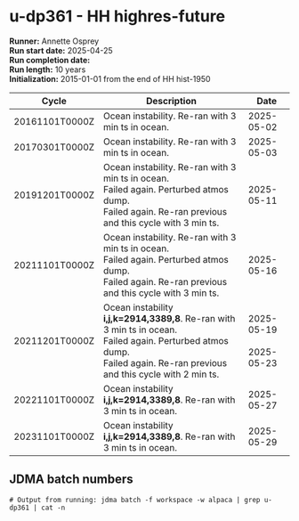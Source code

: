 # u-dp361 - HH highres-future

**Runner:** Annette Osprey  
**Run start date:** 2025-04-25  
**Run completion date:**   
**Run length:** 10 years  
**Initialization:** 2015-01-01 from the end of HH hist-1950  

| Cycle | Description | Date |
| --- | --- | --- |
| 20161101T0000Z | Ocean instability. Re-ran with 3 min ts in ocean. | 2025-05-02 |
| 20170301T0000Z | Ocean instability. Re-ran with 3 min ts in ocean. | 2025-05-03 |
| 20191201T0000Z | Ocean instability. Re-ran with 3 min ts in ocean.<br>Failed again. Perturbed atmos dump.<br>Failed again. Re-ran previous and this cycle with 3 min ts. | 2025-05-11 |
| 20211101T0000Z | Ocean instability. Re-ran with 3 min ts in ocean.<br>Failed again. Perturbed atmos dump.<br>Failed again. Re-ran previous and this cycle with 3 min ts. | 2025-05-16 |
| 20211201T0000Z | Ocean instability **i,j,k=2914,3389,8**. Re-ran with 3 min ts in ocean.<br>Failed again. Perturbed atmos dump.<br>Failed again. Re-ran previous and this cycle with 2 min ts.| 2025-05-19<br><br>2025-05-23 |
| 20221101T0000Z | Ocean instability **i,j,k=2914,3389,8**. Re-ran with 3 min ts in ocean.| 2025-05-27 |
| 20231101T0000Z | Ocean instability **i,j,k=2914,3389,8**. Re-ran with 3 min ts in ocean.| 2025-05-29 |

## JDMA batch numbers
```
# Output from running: jdma batch -f workspace -w alpaca | grep u-dp361 | cat -n
```
